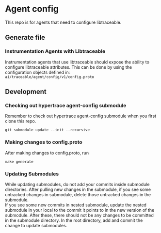 # Agent config
This repo is for agents that need to configure libtraceable.

## Generate file

### Instrumentation Agents with Libtraceable
Instrumentation agents that use libtraceable should expose the ability to configure libtraceable attributes.
This can be done by using the configuration objects defined in: `ai/traceable/agent/config/v1/config.proto`

## Development

### Checking out hypertrace agent-config submodule
Remember to check out hypertrace agent-config submodule when you first clone this repo.
```
git submodule update --init --recursive
```

### Making changes to config.proto
After making changes to config.proto, run
```
make generate
```

### Updating Submodules

While updating submodules, do not add your commits inside submodule directories.
After pulling new changes in the submodule,
if you see some untracked changes in submodule, delete those untracked changes in the submodule.  
If you see some new commits in nested submodule, update the nested submodule in your local to the commit it points to in the new version of the submodule.
After these, there should not be any changes to be committed in the submodule directory.
In the root directory, add and commit the change to update submodules.
